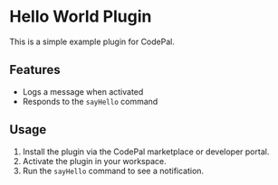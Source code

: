 # Hello World Plugin

This is a simple example plugin for CodePal.

## Features
- Logs a message when activated
- Responds to the `sayHello` command

## Usage
1. Install the plugin via the CodePal marketplace or developer portal.
2. Activate the plugin in your workspace.
3. Run the `sayHello` command to see a notification. 